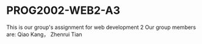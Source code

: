 # PROG2002-WEB2-A3
 This is our group's assignment for web development 2 Our group members are: Qiao Kang， Zhenrui Tian
